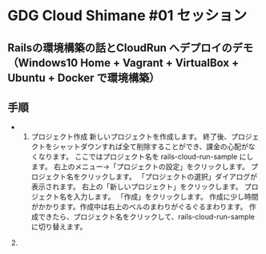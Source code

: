 # GDG Cloud Shimane #01 セッション

## Railsの環境構築の話とCloudRun へデプロイのデモ（Windows10 Home + Vagrant + VirtualBox + Ubuntu + Docker で環境構築）

## 手順

* 1. プロジェクト作成
新しいプロジェクトを作成します。
終了後、プロジェクトをシャットダウンすれば全て削除することができ、課金の心配がなくなります。
ここではプロジェクト名を rails-cloud-run-sample にします。
右上のメニュー→「プロジェクトの設定」をクリックします。
プロジェクト名をクリックします。
「プロジェクトの選択」ダイアログが表示されます。
右上の「新しいプロジェクト」をクリックします。
プロジェクト名を入力します。
「作成」をクリックします。
作成に少し時間がかかります。作成中は右上のベルのまわりがぐるぐるまわります。
作成できたら、プロジェクト名をクリックして、rails-cloud-run-sample に切り替えます。

2. 


